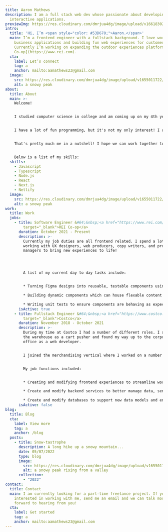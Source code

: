 ```yaml
---
title: Aaron Mathews
description: I am a full stack web dev whose passionate about developing simple,
  interactive applications.
previewImg: https://res.cloudinary.com/dmrjua4dg/image/upload/v1661830211/Adventure%20Blog/hockey-win.jpg
intro:
  title: 'Hi, I’m <span style="color: #53D670;">Aaron.</span>'
  main: I’m a frontend engineer with a fullstack background. I love working on
    business applications and building fun web experiences for customers.
    Currently I’m working on expanding the outdoor experiences platform at [REI
    Co-op](https://www.rei.com).
  cta:
    label: Let’s connect
    tag: a
    anchor: mailto:aamathews23@gmail.com
  image:
    src: https://res.cloudinary.com/dmrjua4dg/image/upload/v1655011722/Adventure%20Blog/dirty-harrys-peak/mountain-1.jpg
    alt: a snowy peak
about:
  title: About
  main: >-
    Welcome!


    I studied computer science in college and am coming up on my 4th year of job experience as a software engineer.


    I have a lot of fun programming, but it's not my only interest! I also enjoy video games, hikes, ice hockey, and as of late barbecuing. I'm currently based out of Seattle, WA.


    That's pretty much me in a nutshell! I hope we can work together to solve any problems you have.


    Below is a list of my skills:
  skills:
    - Javascript
    - Typescript
    - Node.js
    - React
    - Next.js
    - Netlify
  image:
    src: https://res.cloudinary.com/dmrjua4dg/image/upload/v1655011722/Adventure%20Blog/dirty-harrys-peak/mountain-1.jpg
    alt: a snowy peak
work:
  title: Work
  jobs:
    - title: Software Engineer &#64;&nbsp;<a href="https://www.rei.com/adventures"
        target="_blank">REI Co-op</a>
      duration: October 2021 - Present
      description: >-
        Currently my job duties are all frontend related. I spend a lot of time
        working with UX designers, web producers, copy writers, and product
        managers to bring new experiences to life!




        A list of my current day to day tasks include:


        * Turning Figma designs into reusable, testable components using HTML, CSS and Javascript.

        * Building dynamic components which can house flexable content from a CMS.

        * Writing unit tests to ensure components are behaving as expected.
      isActive: true
    - title: Fullstack Engineer &#64;&nbsp;<a href="https://www.costco.com"
        target="_blank">Costco</a>
      duration: November 2018 - October 2021
      description: >-
        During my time at Costco I had a number of different roles. I started in
        the warehouse as a cart pusher and found my way up to the corporate
        office as a web developer.


        I joined the merchandising vertical where I worked on a number of different applications. Some applications I worked on helped internal teams with item procurement, facility audits, item quality and pricing.


        My job functions included:


        * Creating and modifying frontend experiences to streamline workflows and automate tasks.

        * Create and modify backend services to better manage data, send emails, and automate more tasks.

        * Create and modify databases to support new data models and enhance workflows.
      isActive: false
blog:
  title: Blog
  cta:
    label: View more
    tag: a
    anchor: /blog
  posts:
    - title: Snow-tastrophe
      description: A long hike up a snowy mountain...
      date: 05/07/2022
      type: blog
      image:
        src: https://res.cloudinary.com/dmrjua4dg/image/upload/v1655011697/Adventure%20Blog/dirty-harrys-peak/mountain-2.jpg
        alt: a snowy peak rising from a valley
      collection:
        - "2022"
contact:
  title: Contact
  main: I am currently looking for a part-time freelance project. If you’re
    interested in working with me, send me an email and we can talk more. I look
    forward to hearing from you!
  cta:
    label: Get started
    tag: a
    anchor: mailto:aamathews23@gmail.com
---
```

